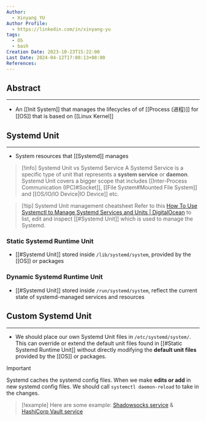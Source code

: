 ```yaml
---
Author:
  - Xinyang YU
Author Profile:
  - https://linkedin.com/in/xinyang-yu
tags:
  - OS
  - bash
Creation Date: 2023-10-23T15:22:00
Last Date: 2024-04-12T17:00:13+08:00
References: 
---
```

## Abstract
---
- An [[Init System]] that manages the lifecycles of of [[Process (进程)]] for [[OS]] that is based on [[Linux Kernel]]


## Systemd Unit
---
- System resources that [[Systemd]] manages 


>[!info] Systemd Unit vs Systemd Service 
> A Systemd Service is a specific type of unit that represents a **system service** or **daemon**. Systemd Unit covers a bigger scope that includes [[Inter-Process Communication (IPC)#Socket]], [[File System#Mounted File System]] and [[OS/IO/IO Device|IO Device]] etc.

>[!tip] Systemd Unit management cheatsheet
> Refer to this [How To Use Systemctl to Manage Systemd Services and Units | DigitalOcean](https://www.digitalocean.com/community/tutorials/how-to-use-systemctl-to-manage-systemd-services-and-units) to list, edit and inspect [[#Systemd Unit]] which is used to manage the Systemd.
### Static Systemd Runtime Unit
- [[#Systemd Unit]] stored inside `/lib/systemd/system`, provided by the [[OS]] or packages

### Dynamic Systemd Runtime Unit
- [[#Systemd Unit]] stored inside `/run/systemd/system`, reflect the current state of systemd-managed services and resources 


## Custom Systemd Unit
---
- We should place our own Systemd Unit files in `/etc/systemd/system/`. This can override or extend the default unit files found in [[#Static Systemd Runtime Unit]] without directly modifying the **default unit files** provided by the [[OS]] or packages.


>[!important]
> Systemd caches the systemd config files. When we make **edits or add** in new systemd config files. We should call `systemctl daemon-reload` to take in the changes.

>[!example]
> Here are some example: [Shadowsocks service](https://chat.openai.com/share/c42ff710-7742-4cc5-b496-b2c62a5c79d2) & [HashiCorp Vault service](https://chat.openai.com/share/be72b529-70e8-43a0-b083-1410f6ab2302)
